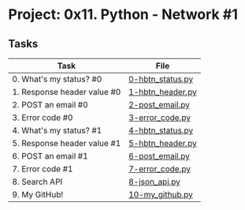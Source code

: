 # Project: 0x11. Python - Network #1

## Tasks

| Task | File |
| ---- | ---- |
| 0. What's my status? #0 | [0-hbtn_status.py](./0-hbtn_status.py) |
| 1. Response header value #0 | [1-hbtn_header.py](./1-hbtn_header.py) |
| 2. POST an email #0 | [2-post_email.py](./2-post_email.py) |
| 3. Error code #0 | [3-error_code.py](./3-error_code.py) |
| 4. What's my status? #1 | [4-hbtn_status.py](./4-hbtn_status.py) |
| 5. Response header value #1 | [5-hbtn_header.py](./5-hbtn_header.py) |
| 6. POST an email #1 | [6-post_email.py](./6-post_email.py) |
| 7. Error code #1 | [7-error_code.py](./7-error_code.py) |
| 8. Search API | [8-json_api.py](./8-json_api.py) |
| 9. My GitHub! | [10-my_github.py](./10-my_github.py) |
